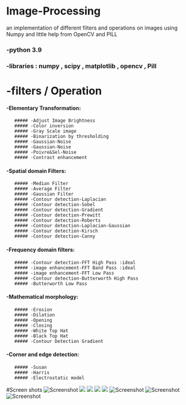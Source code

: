 # Image-Processing
an implementation of different filters and operations on images using Numpy and little help from OpenCV and PILL
 ### -python 3.9
 ### -libraries : numpy , scipy , matplotlib , opencv , Pill
 # -filters / Operation
 #### -Elementary Transformation:
       ##### -Adjust Image Brightness
       ##### -Color inversion
       ##### -Gray Scale image
       ##### -Binarization by thresholding
       ##### -Gaussian-Noise
       ##### -Gaussian-Noise
       ##### -Poivre&Sel-Noise
       ##### -Contrast enhancement
#### -Spatial domain Filters:
       ##### -Median Filter
       ##### -Average Filter
       ##### -Gaussian Filter
       ##### -Contour detection-Laplacian
       ##### -Contour detection-Sobel
       ##### -Contour detection-Gradient
       ##### -Contour detection-Prewitt
       ##### -Contour detection-Roberts
       ##### -Contour detection-Laplacian-Gaussian
       ##### -Contour detection-Kirsch
       ##### -Contour detection-Canny
       
#### -Frequency domain filters:
       ##### -Contour detection-FFT High Pass :ideal
       ##### -image enhancement-FFT Band Pass :ideal
       ##### -image enhancement-FFT Low Pass
       ##### -Contour detection-Butterworth High Pass
       ##### -Butterworth Low Pass
       
 #### -Mathematical morphology:
       ##### -Erosion
       ##### -Dilation
       ##### -Opening
       ##### -Closing
       ##### -White Top Hat
       ##### -Black Top Hat
       ##### -Contour Detection Gradient
      
  #### -Corner and edge detection:
       ##### -Susan
       ##### -Harris
       ##### -Electrostatic model
       
  #Screen shots 
  ![Screenshot](1.PNG)
  <img src="1.PNG" alt=" "/>
  <img src="2.PNG" alt=" "/>
  <img src="3.PNG" alt=" "/>
  <img src="4.PNG" alt=" "/>
  ![Screenshot](2.png)
  ![Screenshot](3.png)
  ![Screenshot](4.png)
 
  
       
 
